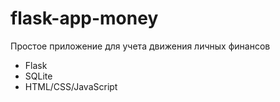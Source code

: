 # flask-app-money

Простое приложение для учета движения личных финансов

- Flask
- SQLite
- HTML/CSS/JavaScript